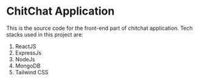 # ChitChat Application
This is the source code for the front-end part of chitchat application.
Tech stacks used in this project are: 
1. ReactJS 
2. ExpressJs
3. NodeJs
4. MongoDB
5. Tailwind CSS